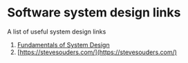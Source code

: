 # Software system design links

A list of useful system design links

 1. [Fundamentals of System Design](https://medium.com/hackernoon/fundamentals-of-system-design-part-0-b3e2fe45daec)
 2. [https://stevesouders.com/](https://stevesouders.com/)
 
